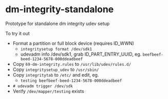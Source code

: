 # dm-integrity-standalone
Prototype for standalone dm integrity udev setup


To try it out
* Format a partition or full block device (requires ID_WWN)
    - `integritysetup format /dev/sdk1`
    - udevadm info /dev/sdk1, grab ID_PART_ENTRY_UUID, eg. `beefbeef-beed-1234-5678-000ddeadbeef`
* Copy `69-dm-integrity.rules` to `/usr/lib/udev/rules.d/`
* Copy `integritysetup_udev` to `/usr/sbin/`
* Copy `integritytab` to `/etc/` and edit, eg.
    - `testing beefbeef-beed-1234-5678-000ddeadbeef`
* `# udevadm trigger /dev/sdk`
* Verify `/dev/mapper/testing` exists
